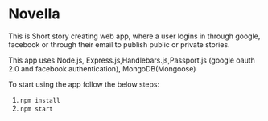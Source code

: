 # Novella

This is Short story creating web app, where a user logins in  through google, facebook or through their email to publish public or private stories.

This app uses Node.js, Express.js,Handlebars.js,Passport.js (google oauth 2.0 and facebook authentication), MongoDB(Mongoose)

To start using the app follow the below steps:

1. `npm install`
2. `npm start`
